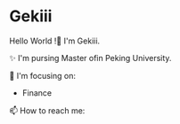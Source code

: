 # Gekiii
Hello World !👋 I'm Gekiii.

✨ I'm pursing Master ofin Peking University.

🔭 I'm focusing on:
- Finance

📫 How to reach me:



